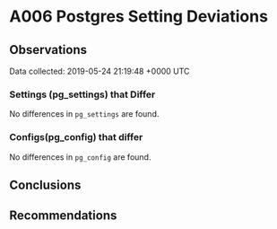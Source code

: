 # A006 Postgres Setting Deviations #

## Observations ##
Data collected: 2019-05-24 21:19:48 +0000 UTC  

### Settings (pg_settings) that Differ ###

No differences in `pg_settings` are found.

### Configs(pg_config) that differ ###

No differences in `pg_config` are found.



## Conclusions ##


## Recommendations ##

